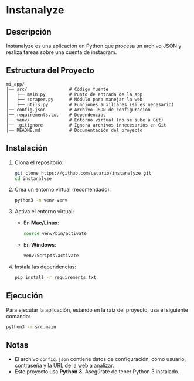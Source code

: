 # Instanalyze

## Descripción
Instanalyze es una aplicación en Python que procesa un archivo JSON y realiza tareas sobre una cuenta de instagram.

## Estructura del Proyecto
```
mi_app/
│── src/                # Código fuente
│   ├── main.py         # Punto de entrada de la app
│   ├── scraper.py      # Módulo para manejar la web
│   ├── utils.py        # Funciones auxiliares (si es necesario)
│── config.json         # Archivo JSON de configuración
│── requirements.txt    # Dependencias
│── venv/               # Entorno virtual (no se sube a Git)
│── .gitignore          # Ignora archivos innecesarios en Git
│── README.md           # Documentación del proyecto
```

## Instalación

1. Clona el repositorio:
   ```bash
   git clone https://github.com/usuario/instanalyze.git
   cd instanalyze
   ```

2. Crea un entorno virtual (recomendado):
   ```bash
   python3 -m venv venv
   ```

3. Activa el entorno virtual:
   - En **Mac/Linux**:  
     ```bash
     source venv/bin/activate
     ```
   - En **Windows**:  
     ```bash
     venv\Scripts\activate
     ```

4. Instala las dependencias:
   ```bash
   pip install -r requirements.txt
   ```

## Ejecución

Para ejecutar la aplicación, estando en la raíz del proyecto, usa el siguiente comando:

```bash
python3 -m src.main
```

## Notas
- El archivo `config.json` contiene datos de configuración, como usuario, contraseña y la URL de la web a analizar.
- Este proyecto usa **Python 3**. Asegúrate de tener Python 3 instalado.
